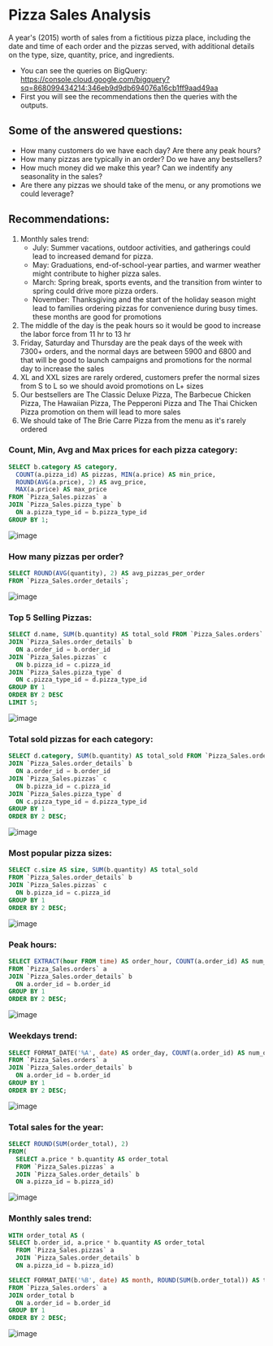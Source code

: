 # Pizza Sales Analysis
A year's (2015) worth of sales from a fictitious pizza place, including the date and time of each order and the pizzas served, with additional details on the type, size, quantity, price, and ingredients.
- You can see the queries on BigQuery:
https://console.cloud.google.com/bigquery?sq=868099434214:346eb9d9db694076a16cb1ff9aad49aa
- First you will see the recommendations then the queries with the outputs.
## Some of the answered questions:
- How many customers do we have each day? Are there any peak hours?
- How many pizzas are typically in an order? Do we have any bestsellers?
- How much money did we make this year? Can we indentify any seasonality in the sales?
- Are there any pizzas we should take of the menu, or any promotions we could leverage?

## Recommendations:
1) Monthly sales trend:
      - July: Summer vacations, outdoor activities, and gatherings could lead to increased demand for pizza.
      - May: Graduations, end-of-school-year parties, and warmer weather might contribute to higher pizza sales.
      - March: Spring break, sports events, and the transition from winter to spring could drive more pizza orders.
      - November: Thanksgiving and the start of the holiday season might lead to families ordering pizzas for convenience during busy times.
  these months are good for promotions
2) The middle of the day is the peak hours so it would be good to increase the labor force from 11 hr to 13 hr
3) Friday, Saturday and Thursday are the peak days of the week with 7300+ orders, and the normal days are between 5900 and 6800 and that will be good to launch campaigns and promotions for the normal day to increase the sales
4) XL and XXL sizes are rarely ordered, customers prefer the normal sizes from S to L so we should avoid promotions on L+ sizes
5) Our bestsellers are The Classic Deluxe Pizza, The Barbecue Chicken Pizza, The Hawaiian Pizza, The Pepperoni Pizza and The Thai Chicken Pizza promotion on them will lead to more sales
6) We should take of The Brie Carre Pizza from the menu as it's rarely ordered 
### Count, Min, Avg and Max prices for each pizza category:

```sql
SELECT b.category AS category,
  COUNT(a.pizza_id) AS pizzas, MIN(a.price) AS min_price,
  ROUND(AVG(a.price), 2) AS avg_price,
  MAX(a.price) AS max_price 
FROM `Pizza_Sales.pizzas` a
JOIN `Pizza_Sales.pizza_type` b
  ON a.pizza_type_id = b.pizza_type_id
GROUP BY 1;
```

![image](https://github.com/MohamedWageh09/Pizza-Sales-Analysis-in-BigQuery/assets/120044385/a8dccecf-2187-4f0f-b127-467d371883d3)

### How many pizzas per order?

```sql
SELECT ROUND(AVG(quantity), 2) AS avg_pizzas_per_order
FROM `Pizza_Sales.order_details`;
```

![image](https://github.com/MohamedWageh09/Pizza-Sales-Analysis-in-BigQuery/assets/120044385/7470c43d-aef9-42a2-920e-810dabaf7fc7)

### Top 5 Selling Pizzas:

```sql
SELECT d.name, SUM(b.quantity) AS total_sold FROM `Pizza_Sales.orders` a
JOIN `Pizza_Sales.order_details` b
  ON a.order_id = b.order_id
JOIN `Pizza_Sales.pizzas` c
  ON b.pizza_id = c.pizza_id
JOIN `Pizza_Sales.pizza_type` d
  ON c.pizza_type_id = d.pizza_type_id
GROUP BY 1 
ORDER BY 2 DESC
LIMIT 5;
```

![image](https://github.com/MohamedWageh09/Pizza-Sales-Analysis-in-BigQuery/assets/120044385/dbaa921e-34b0-42b8-8d69-2b973a8c5e51)

### Total sold pizzas for each category:

```sql
SELECT d.category, SUM(b.quantity) AS total_sold FROM `Pizza_Sales.orders` a
JOIN `Pizza_Sales.order_details` b
  ON a.order_id = b.order_id
JOIN `Pizza_Sales.pizzas` c
  ON b.pizza_id = c.pizza_id
JOIN `Pizza_Sales.pizza_type` d
  ON c.pizza_type_id = d.pizza_type_id
GROUP BY 1 
ORDER BY 2 DESC;
```

![image](https://github.com/MohamedWageh09/Pizza-Sales-Analysis-in-BigQuery/assets/120044385/69ca65be-aec3-4b54-bdd9-3edc4ed58ddf)

### Most popular pizza sizes: 

```sql
SELECT c.size AS size, SUM(b.quantity) AS total_sold
FROM `Pizza_Sales.order_details` b
JOIN `Pizza_Sales.pizzas` c
  ON b.pizza_id = c.pizza_id
GROUP BY 1
ORDER BY 2 DESC;
```

![image](https://github.com/MohamedWageh09/Pizza-Sales-Analysis-in-BigQuery/assets/120044385/801ec05c-9fd1-4dbf-b90d-cf1878e64f6e)

### Peak hours:

```sql
SELECT EXTRACT(hour FROM time) AS order_hour, COUNT(a.order_id) AS num_of_orders
FROM `Pizza_Sales.orders` a
JOIN `Pizza_Sales.order_details` b 
  ON a.order_id = b.order_id
GROUP BY 1
ORDER BY 2 DESC;
```

![image](https://github.com/MohamedWageh09/Pizza-Sales-Analysis-in-BigQuery/assets/120044385/3da167a8-93a4-42a8-a497-3d72a0959a7e)

### Weekdays trend:

```sql
SELECT FORMAT_DATE('%A', date) AS order_day, COUNT(a.order_id) AS num_of_orders
FROM `Pizza_Sales.orders` a
JOIN `Pizza_Sales.order_details` b 
  ON a.order_id = b.order_id
GROUP BY 1
ORDER BY 2 DESC;
```

![image](https://github.com/MohamedWageh09/Pizza-Sales-Analysis-in-BigQuery/assets/120044385/5f748e8a-aafe-44e0-8e38-99f2f0572417)

### Total sales for the year:

```sql
SELECT ROUND(SUM(order_total), 2)
FROM(
  SELECT a.price * b.quantity AS order_total
  FROM `Pizza_Sales.pizzas` a
  JOIN `Pizza_Sales.order_details` b 
  ON a.pizza_id = b.pizza_id)
```

![image](https://github.com/MohamedWageh09/Pizza-Sales-Analysis-in-BigQuery/assets/120044385/5c39a5b4-6fa3-4308-bd2e-56a3e8edb0fb)

### Monthly sales trend:

```sql
WITH order_total AS (
SELECT b.order_id, a.price * b.quantity AS order_total
  FROM `Pizza_Sales.pizzas` a
  JOIN `Pizza_Sales.order_details` b 
  ON a.pizza_id = b.pizza_id)

SELECT FORMAT_DATE('%B', date) AS month, ROUND(SUM(b.order_total)) AS total_sales
FROM `Pizza_Sales.orders` a
JOIN order_total b
  ON a.order_id = b.order_id
GROUP BY 1
ORDER BY 2 DESC;
```

![image](https://github.com/MohamedWageh09/Pizza-Sales-Analysis-in-BigQuery/assets/120044385/ac5cf9e1-677c-464f-a936-6515d8f86ab4)




